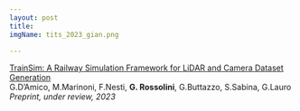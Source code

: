 ```yaml
---
layout: post
title:
imgName: tits_2023_gian.png

---
```


<p>
    <a class="title" href="https://arxiv.orgf" target="_blank">
        TrainSim: A Railway Simulation Framework for LiDAR and Camera Dataset Generation
    </a>
    <span class="text">
        <br>
        G.D’Amico, M.Marinoni, F.Nesti, <strong>G. Rossolini</strong>, G.Buttazzo, S.Sabina, G.Lauro
        <br>
        <em> Preprint, under review, 2023</em>
    </span>
</p>
